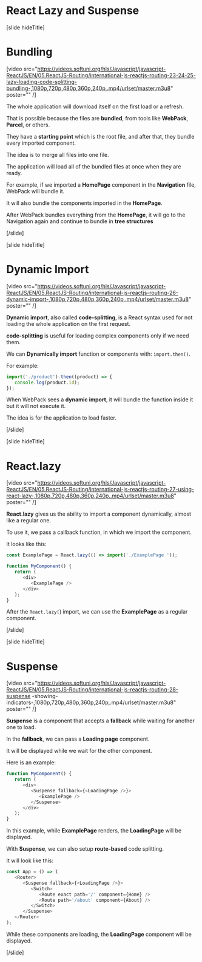 # React Lazy and Suspense

[slide hideTitle]

# Bundling

[video src="https://videos.softuni.org/hls/Javascript/javascript-ReactJS/EN/05.ReactJS-Routing/international-js-reactjs-routing-23-24-25-lazy-loading-code-splitting-bundling-,1080p,720p,480p,360p,240p,.mp4/urlset/master.m3u8" poster="" /]

The whole application will download itself on the first load or a refresh.

That is possible because the files are **bundled**, from tools like **WebPack**, **Parcel**, or others.

They have a **starting point** which is the root file, and after that, they bundle every imported component.

The idea is to merge all files into one file.

The application will load all of the bundled files at once when they are ready.

For example, if we imported a **HomePage** component in the **Navigation** file, WebPack will bundle it.

It will also bundle the components imported in the **HomePage**.

After WebPack bundles everything from the **HomePage**, it will go to the Navigation again and continue to bundle in **tree structures**

[/slide]

[slide hideTitle]

# Dynamic Import

[video src="https://videos.softuni.org/hls/Javascript/javascript-ReactJS/EN/05.ReactJS-Routing/international-js-reactjs-routing-26-dynamic-import-,1080p,720p,480p,360p,240p,.mp4/urlset/master.m3u8" poster="" /]

**Dynamic import**, also called **code-splitting**, is a React syntax used for not loading the whole application on the first request.

**code-splitting** is useful for loading complex components only if we need them.

We can **Dynamically import** function or components with: `import.then()`.

For example:

```js
import('./product').then((product) => {
   console.log(product.id);
});
```

When WebPack sees a **dynamic import**, it will bundle the function inside it but it will not execute it.

The idea is for the application to load faster.

[/slide]

[slide hideTitle]

# React.lazy

[video src="https://videos.softuni.org/hls/Javascript/javascript-ReactJS/EN/05.ReactJS-Routing/international-js-reactjs-routing-27-using-react-lazy-,1080p,720p,480p,360p,240p,.mp4/urlset/master.m3u8" poster="" /]

**React.lazy** gives us the ability to import a component dynamically, almost like a regular one.

To use it, we pass a callback function, in which we import the component.

It looks like this:

```js
const ExamplePage = React.lazy(() => import('./ExamplePage '));

function MyComponent() {
   return (
      <div>
         <ExamplePage />
      </div>
   );
}
```

After the `React.lazy(`) import, we can use the **ExamplePage** as a regular component.

[/slide]

[slide hideTitle]

# Suspense

[video src="https://videos.softuni.org/hls/Javascript/javascript-ReactJS/EN/05.ReactJS-Routing/international-js-reactjs-routing-28-suspense -showing-indicators-,1080p,720p,480p,360p,240p,.mp4/urlset/master.m3u8" poster="" /]

**Suspense** is a component that accepts a **fallback** while waiting for another one to load.

In the **fallback**, we can pass a **Loading page** component.

It will be displayed while we wait for the other component.

Here is an example:

```js
function MyComponent() {
   return (
      <div>
         <Suspense fallback={<LoadingPage />}>
            <ExamplePage />
         </Suspense>
      </div>
   );
}
```

In this example, while **ExamplePage** renders, the **LoadingPage** will be displayed.

With **Suspense**, we can also setup **route-based** code splitting.

It will look like this:

```js
const App = () => (
   <Router>
      <Suspense fallback={<LoadingPage />}>
         <Switch>
            <Route exact path='/' component={Home} />
            <Route path='/about' component={About} />
         </Switch>
      </Suspense>
   </Router>
);
```

While these components are loading, the **LoadingPage** component will be displayed.

[/slide]
